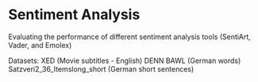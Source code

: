# Sentiment Analysis
Evaluating the performance of different sentiment analysis tools (SentiArt, Vader, and Emolex)

Datasets:
XED (Movie subtitles - English)
DENN BAWL (German words)
Satzveri2_36_Itemslong_short (German short sentences)
